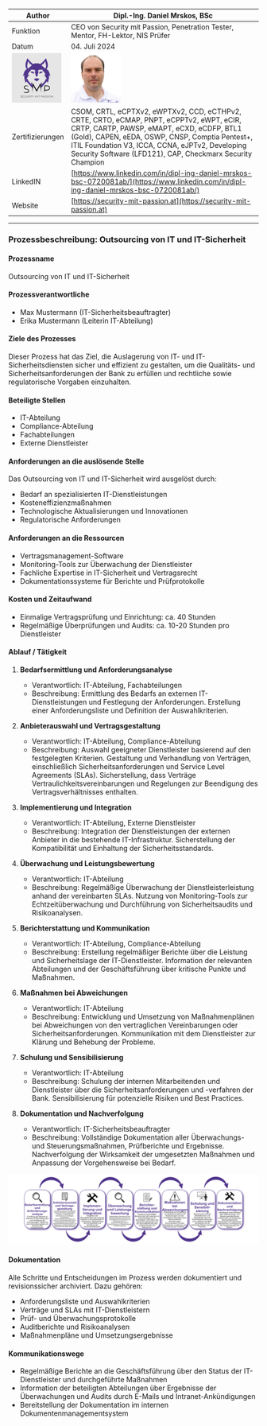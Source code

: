 | Author | Dipl.-Ing. Daniel Mrskos, BSc |  
|--------|---------------------------------------------------------------|   
| Funktion | CEO von Security mit Passion, Penetration Tester, Mentor, FH-Lektor, NIS Prüfer |                               
| Datum  | 04. Juli 2024                                                 |
| <img src="SMP_LOGO.png" alt="Firmenlogo" width="100"/>    | <img src="daniel.jpeg" alt="Author" width="100"/>                         |                                              |
| Zertifizierungen  | CSOM, CRTL, eCPTXv2, eWPTXv2, CCD, eCTHPv2, CRTE, CRTO, eCMAP, PNPT, eCPPTv2, eWPT, eCIR, CRTP, CARTP, PAWSP, eMAPT, eCXD, eCDFP, BTL1 (Gold), CAPEN, eEDA, OSWP, CNSP, Comptia Pentest+, ITIL Foundation V3, ICCA, CCNA, eJPTv2, Developing Security Software (LFD121), CAP, Checkmarx Security Champion                                         |
| LinkedIN  | [https://www.linkedin.com/in/dipl-ing-daniel-mrskos-bsc-0720081ab/](https://www.linkedin.com/in/dipl-ing-daniel-mrskos-bsc-0720081ab/)  
| Website  | [https://security-mit-passion.at](https://security-mit-passion.at)  

---
### Prozessbeschreibung: Outsourcing von IT und IT-Sicherheit

#### Prozessname
Outsourcing von IT und IT-Sicherheit

#### Prozessverantwortliche
- Max Mustermann (IT-Sicherheitsbeauftragter)
- Erika Mustermann (Leiterin IT-Abteilung)

#### Ziele des Prozesses
Dieser Prozess hat das Ziel, die Auslagerung von IT- und IT-Sicherheitsdiensten sicher und effizient zu gestalten, um die Qualitäts- und Sicherheitsanforderungen der Bank zu erfüllen und rechtliche sowie regulatorische Vorgaben einzuhalten.

#### Beteiligte Stellen
- IT-Abteilung
- Compliance-Abteilung
- Fachabteilungen
- Externe Dienstleister

#### Anforderungen an die auslösende Stelle
Das Outsourcing von IT und IT-Sicherheit wird ausgelöst durch:
- Bedarf an spezialisierten IT-Dienstleistungen
- Kosteneffizienzmaßnahmen
- Technologische Aktualisierungen und Innovationen
- Regulatorische Anforderungen

#### Anforderungen an die Ressourcen
- Vertragsmanagement-Software
- Monitoring-Tools zur Überwachung der Dienstleister
- Fachliche Expertise in IT-Sicherheit und Vertragsrecht
- Dokumentationssysteme für Berichte und Prüfprotokolle

#### Kosten und Zeitaufwand
- Einmalige Vertragsprüfung und Einrichtung: ca. 40 Stunden
- Regelmäßige Überprüfungen und Audits: ca. 10-20 Stunden pro Dienstleister

#### Ablauf / Tätigkeit

1. **Bedarfsermittlung und Anforderungsanalyse**
   - Verantwortlich: IT-Abteilung, Fachabteilungen
   - Beschreibung: Ermittlung des Bedarfs an externen IT-Dienstleistungen und Festlegung der Anforderungen. Erstellung einer Anforderungsliste und Definition der Auswahlkriterien.

2. **Anbieterauswahl und Vertragsgestaltung**
   - Verantwortlich: IT-Abteilung, Compliance-Abteilung
   - Beschreibung: Auswahl geeigneter Dienstleister basierend auf den festgelegten Kriterien. Gestaltung und Verhandlung von Verträgen, einschließlich Sicherheitsanforderungen und Service Level Agreements (SLAs). Sicherstellung, dass Verträge Vertraulichkeitsvereinbarungen und Regelungen zur Beendigung des Vertragsverhältnisses enthalten.

3. **Implementierung und Integration**
   - Verantwortlich: IT-Abteilung, Externe Dienstleister
   - Beschreibung: Integration der Dienstleistungen der externen Anbieter in die bestehende IT-Infrastruktur. Sicherstellung der Kompatibilität und Einhaltung der Sicherheitsstandards.

4. **Überwachung und Leistungsbewertung**
   - Verantwortlich: IT-Abteilung
   - Beschreibung: Regelmäßige Überwachung der Dienstleisterleistung anhand der vereinbarten SLAs. Nutzung von Monitoring-Tools zur Echtzeitüberwachung und Durchführung von Sicherheitsaudits und Risikoanalysen.

5. **Berichterstattung und Kommunikation**
   - Verantwortlich: IT-Abteilung, Compliance-Abteilung
   - Beschreibung: Erstellung regelmäßiger Berichte über die Leistung und Sicherheitslage der IT-Dienstleister. Information der relevanten Abteilungen und der Geschäftsführung über kritische Punkte und Maßnahmen.

6. **Maßnahmen bei Abweichungen**
   - Verantwortlich: IT-Abteilung
   - Beschreibung: Entwicklung und Umsetzung von Maßnahmenplänen bei Abweichungen von den vertraglichen Vereinbarungen oder Sicherheitsanforderungen. Kommunikation mit dem Dienstleister zur Klärung und Behebung der Probleme.

7. **Schulung und Sensibilisierung**
   - Verantwortlich: IT-Abteilung
   - Beschreibung: Schulung der internen Mitarbeitenden und Dienstleister über die Sicherheitsanforderungen und -verfahren der Bank. Sensibilisierung für potenzielle Risiken und Best Practices.

8. **Dokumentation und Nachverfolgung**
   - Verantwortlich: IT-Sicherheitsbeauftragter
   - Beschreibung: Vollständige Dokumentation aller Überwachungs- und Steuerungsmaßnahmen, Prüfberichte und Ergebnisse. Nachverfolgung der Wirksamkeit der umgesetzten Maßnahmen und Anpassung der Vorgehensweise bei Bedarf.

<img src="15_prozessgrafik.png" alt="Prozessgrafik" width="800"/> 

#### Dokumentation
Alle Schritte und Entscheidungen im Prozess werden dokumentiert und revisionssicher archiviert. Dazu gehören:
- Anforderungsliste und Auswahlkriterien
- Verträge und SLAs mit IT-Dienstleistern
- Prüf- und Überwachungsprotokolle
- Auditberichte und Risikoanalysen
- Maßnahmenpläne und Umsetzungsergebnisse

#### Kommunikationswege
- Regelmäßige Berichte an die Geschäftsführung über den Status der IT-Dienstleister und durchgeführte Maßnahmen
- Information der beteiligten Abteilungen über Ergebnisse der Überwachungen und Audits durch E-Mails und Intranet-Ankündigungen
- Bereitstellung der Dokumentation im internen Dokumentenmanagementsystem